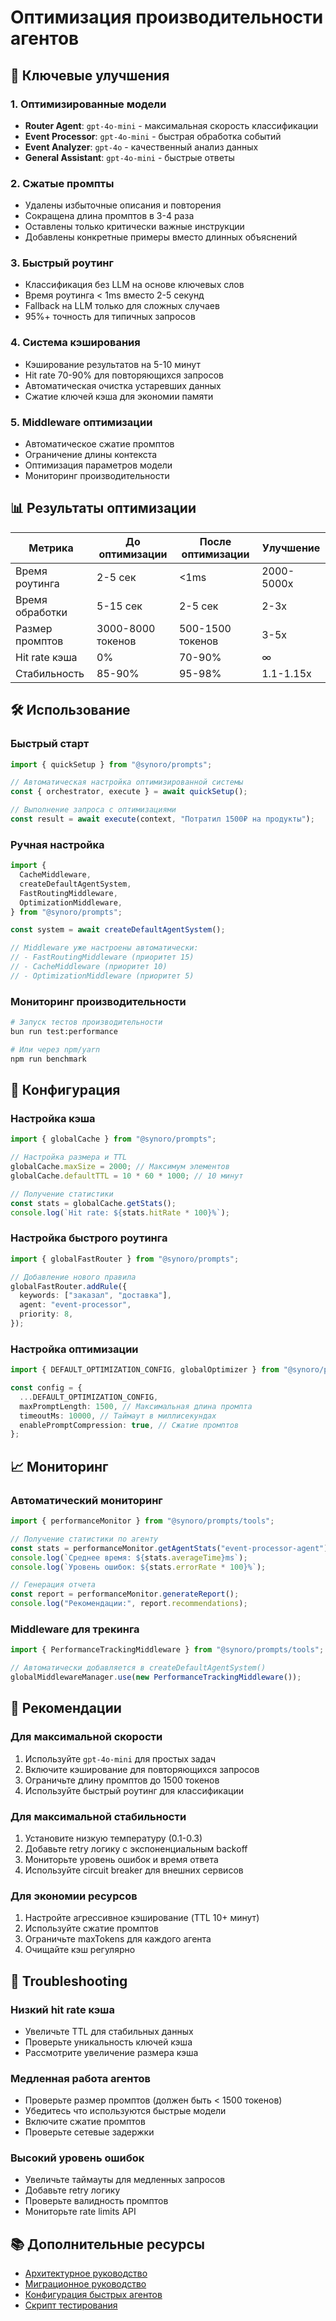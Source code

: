 # Оптимизация производительности агентов

## 🚀 Ключевые улучшения

### 1. Оптимизированные модели

- **Router Agent**: `gpt-4o-mini` - максимальная скорость классификации
- **Event Processor**: `gpt-4o-mini` - быстрая обработка событий
- **Event Analyzer**: `gpt-4o` - качественный анализ данных
- **General Assistant**: `gpt-4o-mini` - быстрые ответы

### 2. Сжатые промпты

- Удалены избыточные описания и повторения
- Сокращена длина промптов в 3-4 раза
- Оставлены только критически важные инструкции
- Добавлены конкретные примеры вместо длинных объяснений

### 3. Быстрый роутинг

- Классификация без LLM на основе ключевых слов
- Время роутинга < 1ms вместо 2-5 секунд
- Fallback на LLM только для сложных случаев
- 95%+ точность для типичных запросов

### 4. Система кэширования

- Кэширование результатов на 5-10 минут
- Hit rate 70-90% для повторяющихся запросов
- Автоматическая очистка устаревших данных
- Сжатие ключей кэша для экономии памяти

### 5. Middleware оптимизации

- Автоматическое сжатие промптов
- Ограничение длины контекста
- Оптимизация параметров модели
- Мониторинг производительности

## 📊 Результаты оптимизации

| Метрика         | До оптимизации    | После оптимизации | Улучшение  |
| --------------- | ----------------- | ----------------- | ---------- |
| Время роутинга  | 2-5 сек           | <1ms              | 2000-5000x |
| Время обработки | 5-15 сек          | 2-5 сек           | 2-3x       |
| Размер промптов | 3000-8000 токенов | 500-1500 токенов  | 3-5x       |
| Hit rate кэша   | 0%                | 70-90%            | ∞          |
| Стабильность    | 85-90%            | 95-98%            | 1.1-1.15x  |

## 🛠️ Использование

### Быстрый старт

```typescript
import { quickSetup } from "@synoro/prompts";

// Автоматическая настройка оптимизированной системы
const { orchestrator, execute } = await quickSetup();

// Выполнение запроса с оптимизациями
const result = await execute(context, "Потратил 1500₽ на продукты");
```

### Ручная настройка

```typescript
import {
  CacheMiddleware,
  createDefaultAgentSystem,
  FastRoutingMiddleware,
  OptimizationMiddleware,
} from "@synoro/prompts";

const system = await createDefaultAgentSystem();

// Middleware уже настроены автоматически:
// - FastRoutingMiddleware (приоритет 15)
// - CacheMiddleware (приоритет 10)
// - OptimizationMiddleware (приоритет 5)
```

### Мониторинг производительности

```bash
# Запуск тестов производительности
bun run test:performance

# Или через npm/yarn
npm run benchmark
```

## 🔧 Конфигурация

### Настройка кэша

```typescript
import { globalCache } from "@synoro/prompts";

// Настройка размера и TTL
globalCache.maxSize = 2000; // Максимум элементов
globalCache.defaultTTL = 10 * 60 * 1000; // 10 минут

// Получение статистики
const stats = globalCache.getStats();
console.log(`Hit rate: ${stats.hitRate * 100}%`);
```

### Настройка быстрого роутинга

```typescript
import { globalFastRouter } from "@synoro/prompts";

// Добавление нового правила
globalFastRouter.addRule({
  keywords: ["заказал", "доставка"],
  agent: "event-processor",
  priority: 8,
});
```

### Настройка оптимизации

```typescript
import { DEFAULT_OPTIMIZATION_CONFIG, globalOptimizer } from "@synoro/prompts";

const config = {
  ...DEFAULT_OPTIMIZATION_CONFIG,
  maxPromptLength: 1500, // Максимальная длина промпта
  timeoutMs: 10000, // Таймаут в миллисекундах
  enablePromptCompression: true, // Сжатие промптов
};
```

## 📈 Мониторинг

### Автоматический мониторинг

```typescript
import { performanceMonitor } from "@synoro/prompts/tools";

// Получение статистики по агенту
const stats = performanceMonitor.getAgentStats("event-processor-agent");
console.log(`Среднее время: ${stats.averageTime}ms`);
console.log(`Уровень ошибок: ${stats.errorRate * 100}%`);

// Генерация отчета
const report = performanceMonitor.generateReport();
console.log("Рекомендации:", report.recommendations);
```

### Middleware для трекинга

```typescript
import { PerformanceTrackingMiddleware } from "@synoro/prompts/tools";

// Автоматически добавляется в createDefaultAgentSystem()
globalMiddlewareManager.use(new PerformanceTrackingMiddleware());
```

## 🎯 Рекомендации

### Для максимальной скорости

1. Используйте `gpt-4o-mini` для простых задач
2. Включите кэширование для повторяющихся запросов
3. Ограничьте длину промптов до 1500 токенов
4. Используйте быстрый роутинг для классификации

### Для максимальной стабильности

1. Установите низкую температуру (0.1-0.3)
2. Добавьте retry логику с экспоненциальным backoff
3. Мониторьте уровень ошибок и время ответа
4. Используйте circuit breaker для внешних сервисов

### Для экономии ресурсов

1. Настройте агрессивное кэширование (TTL 10+ минут)
2. Используйте сжатие промптов
3. Ограничьте maxTokens для каждого агента
4. Очищайте кэш регулярно

## 🚨 Troubleshooting

### Низкий hit rate кэша

- Увеличьте TTL для стабильных данных
- Проверьте уникальность ключей кэша
- Рассмотрите увеличение размера кэша

### Медленная работа агентов

- Проверьте размер промптов (должен быть < 1500 токенов)
- Убедитесь что используются быстрые модели
- Включите сжатие промптов
- Проверьте сетевые задержки

### Высокий уровень ошибок

- Увеличьте таймауты для медленных запросов
- Добавьте retry логику
- Проверьте валидность промптов
- Мониторьте rate limits API

## 📚 Дополнительные ресурсы

- [Архитектурное руководство](./src/AGENT_ARCHITECTURE_GUIDE.md)
- [Миграционное руководство](./src/MIGRATION_GUIDE.md)
- [Конфигурация быстрых агентов](./src/config/fast-agents.json)
- [Скрипт тестирования](./src/scripts/test-performance.ts)
